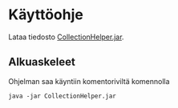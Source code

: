 # Käyttöohje
Lataa tiedosto [CollectionHelper.jar](https://github.com/ljunjoel/ot-harjoitustyo/releases/tag/loppupalautus).

## Alkuaskeleet
Ohjelman saa käyntiin komentoriviltä komennolla
```
java -jar CollectionHelper.jar
```
